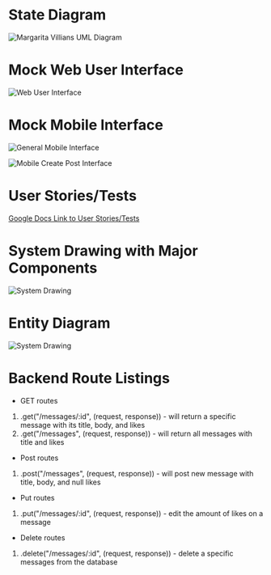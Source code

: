 
# State Diagram

![Margarita Villians UML Diagram](diagrams/State_Diagram.JPG)

# Mock Web User Interface

![Web User Interface](diagrams/mockweb.jpg)

# Mock Mobile Interface

![General Mobile Interface](diagrams/mockmobile-1.jpg)

![Mobile Create Post Interface](diagrams/mockmobile-2.jpg)

# User Stories/Tests

[Google Docs Link to User Stories/Tests](https://docs.google.com/document/d/1L2m1_GBuI5Bac6Wi-hzB6fgLx3JTylX9qoWlod70r2g/edit?usp=sharing)

# System Drawing with Major Components

![System Drawing](diagrams/systemDrawing.jpg)

# Entity Diagram

![System Drawing](diagrams/Entity_Diagram.JPG)

# Backend Route Listings
* GET routes
1) .get("/messages/:id", (request, response)) - will return a specific message with its title, body, and likes
2) .get("/messages", (request, response)) - will return all messages with title and likes
* Post routes
1) .post("/messages", (request, response)) - will post new message with title, body, and null likes
* Put routes
1) .put("/messages/:id", (request, response)) - edit the amount of likes on a message
* Delete routes
1) .delete("/messages/:id", (request, response)) - delete a specific messages from the database